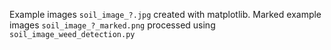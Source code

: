Example images ```soil_image_?.jpg``` created with matplotlib.
Marked example images ```soil_image_?_marked.png``` processed using ```soil_image_weed_detection.py```
